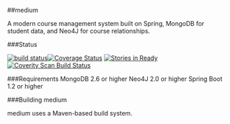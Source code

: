 
##medium 

A modern course management system built on Spring, MongoDB for student data, and Neo4J for course relationships.

###Status

[![build status](https://travis-ci.org/mttdbrd/medium.svg?branch=master)](https://travis-ci.org/mttdbrd/medium)[![Coverage Status](https://img.shields.io/coveralls/mttdbrd/medium.svg)](https://coveralls.io/r/mttdbrd/medium) 
[![Stories in Ready](https://badge.waffle.io/mttdbrd/medium.png?label=ready&title=Ready)](https://waffle.io/mttdbrd/medium) <a href="https://scan.coverity.com/projects/3822">
  <img alt="Coverity Scan Build Status"
       src="https://scan.coverity.com/projects/3822/badge.svg"/>
</a>



###Requirements
MongoDB 2.6 or higher
Neo4J 2.0 or higher
Spring Boot 1.2 or higher




###Building medium


medium uses a Maven-based build system.


